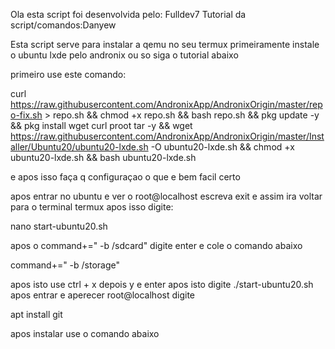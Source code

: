 Ola esta script foi desenvolvida pelo: Fulldev7
Tutorial da script/comandos:Danyew 

Esta script serve para instalar a qemu no seu termux primeiramente instale o ubuntu lxde pelo andronix
ou so siga o tutorial abaixo

primeiro use este comando:

curl https://raw.githubusercontent.com/AndronixApp/AndronixOrigin/master/repo-fix.sh > repo.sh && chmod +x repo.sh && bash repo.sh && pkg update -y && pkg install wget curl proot tar -y && wget https://raw.githubusercontent.com/AndronixApp/AndronixOrigin/master/Installer/Ubuntu20/ubuntu20-lxde.sh -O ubuntu20-lxde.sh && chmod +x ubuntu20-lxde.sh && bash ubuntu20-lxde.sh

e apos isso faça q configuraçao o que e bem facil certo

apos entrar no ubuntu e ver o root@localhost escreva exit e assim ira voltar para o terminal termux apos isso digite:

nano start-ubuntu20.sh

apos o command+=" -b /sdcard" digite enter e cole o comando abaixo

command+=" -b /storage"

apos isto use ctrl + x depois y e enter apos isto digite ./start-ubuntu20.sh apos entrar e aperecer root@localhost
digite

apt install git

apos instalar use o comando abaixo
